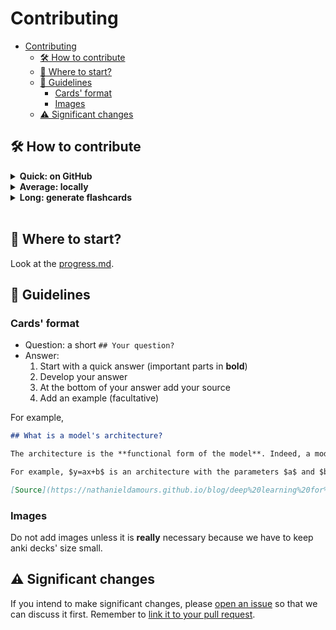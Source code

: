 # Contributing

- [Contributing](#contributing)
  - [🛠️ How to contribute](#️-how-to-contribute)
  - [🧭 Where to start?](#-where-to-start)
  - [📢 Guidelines](#-guidelines)
    - [Cards' format](#cards-format)
    - [Images](#images)
  - [⚠️ Significant changes](#️-significant-changes)

## 🛠️ How to contribute

<details>
<summary><b> Quick: on GitHub </b></summary>

1. Select the `src` directory:
   - ![image](https://user-images.githubusercontent.com/88633026/210842064-d5ea1e87-fa4d-497b-baa4-1ee8979cdb6e.png)
2. Select the chapter's file you want to modify:
   - ![image](https://user-images.githubusercontent.com/88633026/210842429-64ae41f6-83de-4479-abd0-b50d8fee3e5f.png)
3. Hit the edit button:
   - ![image](https://user-images.githubusercontent.com/88633026/210845278-910e98ac-0df3-4b5d-a177-15a0c37feb1f.png)
4. Edit the file:
   - ![image](https://user-images.githubusercontent.com/88633026/210845525-3f378dce-a229-4c00-9dde-e5e80fe3bf06.png)
5. Name your changes and propose them:
   - ![image](https://user-images.githubusercontent.com/88633026/210848012-1c6a4bdf-e8ae-45fa-bc98-0fc56a8c30e2.png)
6. Create your pull request:
   1. ![image](https://user-images.githubusercontent.com/88633026/210846256-199e41b0-2712-4004-b8c7-4ab794ef676b.png)
   2. ![image](https://user-images.githubusercontent.com/88633026/210847584-e42c8d24-ec5f-4cc5-afc3-c1e3dbfcdd76.png)

</details>

<details>
<summary><b> Average: locally </b></summary>

Please follow [these steps](https://docs.github.com/en/get-started/quickstart/contributing-to-projects).

</details>

<details>
<summary><b> Long: generate flashcards </b></summary>

Requirements:

1. [VSCode](https://code.visualstudio.com/Download) (or [VSCodium](https://vscodium.com/)) >= 1.47
2. [Anki](https://apps.ankiweb.net/) >= 2.1.21
3. [AnkiConnect](https://ankiweb.net/shared/info/2055492159) >= 2020-07-13

Create flashcards:

1. Do what is asked in the [average's section](CONTRIBUTING.md#average-locally)
2. Launch Anki
3. Launch VSCode
4. Download the **Anki for VSCode** extension
5. Do `Ctrl + shift + p` in VSCode
6. Type *Anki*
7. Select **Anki: Sync Anki**.
8. Go on the Anki's window. You should see a pop-up asking you to connect.
9. Create your Anki account.
10. Download these extensions:
    - [Docs Markdown](https://marketplace.visualstudio.com/items?itemName=docsmsft.docs-markdown)
    - [Markdown All in One](https://open-vsx.org/extension/yzhang/markdown-all-in-one)
    - [Paste Image](https://open-vsx.org/extension/mushan/vscode-paste-image)

</details>
<br>

## 🧭 Where to start?

Look at the [progress.md](docs/progress.md).

## 📢 Guidelines

### Cards' format

- Question: a short `## Your question?`
- Answer:
    1. Start with a quick answer (important parts in **bold**)
    2. Develop your answer
    3. At the bottom of your answer add your source
    4. Add an example (facultative)

For example,

```md
## What is a model's architecture?

The architecture is the **functional form of the model**. Indeed, a model can be split into an architecture and parameter(s). The parameters are some variables that define how the architecture operates.

For example, $y=ax+b$ is an architecture with the parameters $a$ and $b$ that change the behavior of the function.

[Source](https://nathanieldamours.github.io/blog/deep%20learning%20for%20coders/jupyter/2021/12/17/dl_for_coders_01.html#Architecture-and-Parameters)
```

### Images

Do not add images unless it is **really** necessary because we have to keep anki decks' size small.

## ⚠️ Significant changes

If you intend to make significant changes, please [open an issue](https://docs.github.com/en/enterprise-cloud@latest/issues/tracking-your-work-with-issues/creating-an-issue) so that we can discuss it first. Remember to [link it to your pull request](https://docs.github.com/en/free-pro-team@latest/github/managing-your-work-on-github/linking-a-pull-request-to-an-issue#linking-a-pull-request-to-an-issue-using-a-keyword).
